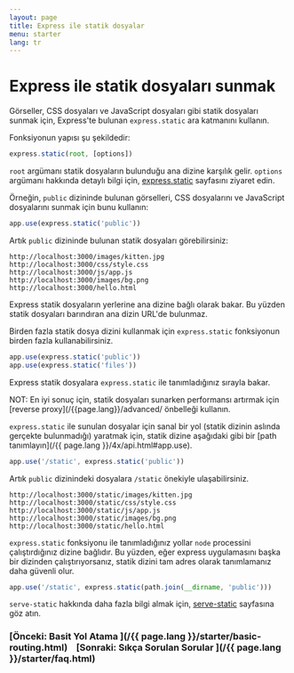 ```yaml
---
layout: page
title: Express ile statik dosyalar
menu: starter
lang: tr
---
```

# Express ile statik dosyaları sunmak

Görseller, CSS dosyaları ve JavaScript dosyaları gibi statik dosyaları sunmak için, Express'te bulunan `express.static` ara katmanını kullanın.

Fonksiyonun yapısı şu şekildedir:

```js
express.static(root, [options])
```

`root` argümanı statik dosyaların bulunduğu ana dizine karşılık gelir. 
`options` argümanı hakkında detaylı bilgi için, [express.static](/{{page.lang}}/4x/api.html#express.static) sayfasını ziyaret edin.

Örneğin, `public` dizininde bulunan görselleri, CSS dosyalarını ve JavaScript dosyalarını sunmak için bunu kullanın:

```js
app.use(express.static('public'))
```

Artık `public` dizininde bulunan statik dosyaları görebilirsiniz:

```plain-text
http://localhost:3000/images/kitten.jpg
http://localhost:3000/css/style.css
http://localhost:3000/js/app.js
http://localhost:3000/images/bg.png
http://localhost:3000/hello.html
```

<div class="doc-box doc-info">
Express statik dosyaların yerlerine ana dizine bağlı olarak bakar. Bu yüzden statik dosyaları barındıran ana dizin URL'de bulunmaz.
</div>

Birden fazla statik dosya dizini kullanmak için `express.static` fonksiyonun birden fazla kullanabilirsiniz.

```js
app.use(express.static('public'))
app.use(express.static('files'))
```

Express statik dosyalara `express.static` ile tanımladığınız sırayla bakar.

<div class="doc-box doc-info" markdown="1">NOT: En iyi sonuç için, statik dosyaları sunarken performansı artırmak için [reverse proxy](/{{page.lang}}/advanced/ önbelleği kullanın.
</div>

`express.static` ile sunulan dosyalar için sanal bir yol (statik dizinin aslında gerçekte bulunmadığı) yaratmak için, statik dizine aşağıdaki gibi bir [path tanımlayın](/{{ page.lang }}/4x/api.html#app.use).


```js
app.use('/static', express.static('public'))
```

Artık `public` dizinindeki dosyalara `/static` önekiyle ulaşabilirsiniz.

```plain-text
http://localhost:3000/static/images/kitten.jpg
http://localhost:3000/static/css/style.css
http://localhost:3000/static/js/app.js
http://localhost:3000/static/images/bg.png
http://localhost:3000/static/hello.html
```

`express.static` fonksiyonu ile tanımladığınız yollar `node` processini çalıştırdığınız dizine bağlıdır. Bu yüzden, eğer express uygulamasını başka bir dizinden çalıştırıyorsanız, statik dizini tam adres olarak tanımlamanız daha güvenli olur.

```js
app.use('/static', express.static(path.join(__dirname, 'public')))
```

`serve-static` hakkında daha fazla bilgi almak için, [serve-static](/resources/middleware/serve-static.html) sayfasına göz atın.

### [Önceki: Basit Yol Atama ](/{{ page.lang }}/starter/basic-routing.html)&nbsp;&nbsp;&nbsp;&nbsp;[Sonraki: Sıkça Sorulan Sorular ](/{{ page.lang }}/starter/faq.html)
